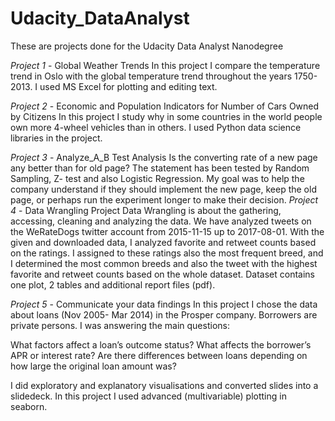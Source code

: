 # Udacity_DataAnalyst

These are projects done for the Udacity Data Analyst Nanodegree

*Project 1* - Global Weather Trends
In this project I compare the temperature trend in Oslo with the global temperature trend throughout the years 1750-2013. I used MS Excel for plotting and editing text.

*Project 2* - Economic and Population Indicators for Number of Cars Owned by Citizens
In this project I study why in some countries in the world people own more 4-wheel vehicles than in others. I used Python data science libraries in the project. 

*Project 3* - Analyze_A_B Test Analysis
Is the converting rate of a new page any better than for old page? The statement has been tested by Random Sampling, Z- test and also Logistic Regression. My goal was to help the company understand if they should implement the new page, keep the old page, or perhaps run the experiment longer to make their decision. 
*Project 4* - Data Wrangling Project
Data Wrangling is about the gathering, accessing, cleaning and analyzing the data. We have analyzed tweets on the WeRateDogs twitter account from 2015-11-15 up to 2017-08-01. With the given and downloaded data, I analyzed favorite and retweet counts based on the ratings. I assigned to these ratings also the most frequent breed, and I determined the most common breeds and also the tweet with the highest favorite and retweet counts based on the whole dataset. Dataset contains one plot, 2 tables and additional report files (pdf).

*Project 5* - Communicate your data findings
In this project I chose the data about loans (Nov 2005- Mar 2014) in the Prosper company. Borrowers are private persons. I was answering the main questions: 

What factors affect a loan’s outcome status? 
What affects the borrower’s APR or interest rate?
Are there differences between loans depending on how large the original loan amount was?

I did exploratory and explanatory visualisations and converted slides into a slidedeck. In this project I used advanced (multivariable) plotting in seaborn.

